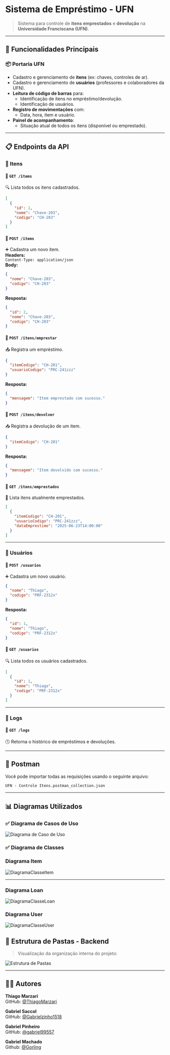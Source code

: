 
# Sistema de Empréstimo - UFN  
> Sistema para controle de **itens emprestados** e **devolução** na **Universidade Franciscana (UFN)**.

---

## 📌 Funcionalidades Principais

### 📦 Portaria UFN
- Cadastro e gerenciamento de **itens** (ex: chaves, controles de ar).
- Cadastro e gerenciamento de **usuários** (professores e colaboradores da UFN).
- **Leitura de código de barras** para:
  - Identificação de itens no empréstimo/devolução.
  - Identificação de usuários.
- **Registro de movimentações** com:
  - Data, hora, item e usuário.
- **Painel de acompanhamento**:
  - Situação atual de todos os itens (disponível ou emprestado).

---

## 📋 Endpoints da API

### 🧾 Itens

#### 🔹 `GET /items`  
🔍 Lista todos os itens cadastrados.
```json
[
  {
    "id": 1,
    "nome": "Chave-203",
    "codigo": "CH-203"
  }
]
```

#### 🔹 `POST /items`  
➕ Cadastra um novo item.  
**Headers:**  
`Content-Type: application/json`  
**Body:**
```json
{
  "nome": "Chave-203",
  "codigo": "CH-203"
}
```
**Resposta:**
```json
{
  "id": 2,
  "nome": "Chave-203",
  "codigo": "CH-203"
}
```

#### 🔹 `POST /itens/emprestar`  
📤 Registra um empréstimo.
```json
{
  "itemCodigo": "CH-201",
  "usuarioCodigo": "PRC-241zzz"
}
```
**Resposta:**
```json
{
  "mensagem": "Item emprestado com sucesso."
}
```

#### 🔹 `POST /itens/devolver`  
📥 Registra a devolução de um item.
```json
{
  "itemCodigo": "CH-201"
}
```
**Resposta:**
```json
{
  "mensagem": "Item devolvido com sucesso."
}
```

#### 🔹 `GET /itens/emprestados`  
📌 Lista itens atualmente emprestados.
```json
[
  {
    "itemCodigo": "CH-201",
    "usuarioCodigo": "PRC-241zzz",
    "dataEmprestimo": "2025-06-23T14:00:00"
  }
]
```

---

### 👤 Usuários

#### 🔹 `POST /usuarios`  
➕ Cadastra um novo usuário.
```json
{
  "nome": "Thiago",
  "codigo": "PRF-2312x"
}
```
**Resposta:**
```json
{
  "id": 1,
  "nome": "Thiago",
  "codigo": "PRF-2312x"
}
```

#### 🔹 `GET /usuarios`  
🔍 Lista todos os usuários cadastrados.
```json
[
  {
    "id": 1,
    "nome": "Thiago",
    "codigo": "PRF-2312x"
  }
]
```

---

### 📜 Logs

#### 🔹 `GET /logs`  
🕓 Retorna o histórico de empréstimos e devoluções.

---

## 🧪 Postman  
Você pode importar todas as requisições usando o seguinte arquivo:

```
UFN - Controle Itens.postman_collection.json
```

---

## 📊 Diagramas Utilizados

### ✅ Diagrama de Casos de Uso
![Diagrama de Caso de Uso](https://github.com/ThiagoMarzari/sistema-emprestimo-backend/blob/main/Diagrama%20de%20Caso%20de%20Uso.png)

### ✅ Diagrama de Classes
### Diagrama Item
![DiagramaClasseItem](https://github.com/user-attachments/assets/45021068-a388-4972-afa2-33c23e5d38f1)

---
### Diagrama Loan 
![DiagramaClasseLoan](https://github.com/user-attachments/assets/4c071fee-353c-4e57-80c7-183aed981449)

### Diagrama User 
![DiagramaClasseUser](https://github.com/user-attachments/assets/b82b0a0f-943b-4e9b-b75b-4fc6a0fe5288)

## 📁 Estrutura de Pastas - Backend

> Visualização da organização interna do projeto:

![Estrutura de Pastas](https://github.com/user-attachments/assets/26a1136a-01f8-4ca0-9016-b24dd10d7c1d)

---

## 👨‍💻 Autores

**Thiago Marzari**  
GitHub: [@ThiagoMarzari](https://github.com/ThiagoMarzari)

**Gabriel Saccol**  
GitHub: [@Gabrielzinho1518](https://github.com/Gabrielzinho1518)

**Gabriel Pinheiro**  
GitHub: [@gabriel99557](https://github.com/gabriel99557) 

**Gabriel Machado**  
Github: [@Gorling](https://github.com/Gorling)


